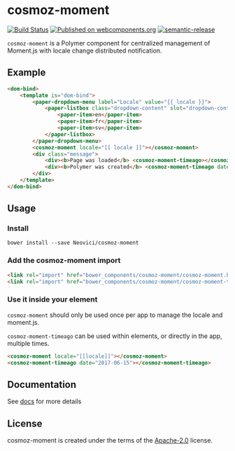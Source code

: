 cosmoz-moment
=============

[![Build Status](https://github.com/Neovici/cosmoz-moment/workflows/Github%20CI/badge.svg)](https://github.com/Neovici/cosmoz-moment/actions?workflow=Github+CI)
[![Published on webcomponents.org](https://img.shields.io/badge/webcomponents.org-published-blue.svg)](https://www.webcomponents.org/element/owner/my-element)
[![semantic-release](https://img.shields.io/badge/%20%20%F0%9F%93%A6%F0%9F%9A%80-semantic--release-e10079.svg)](https://github.com/semantic-release/semantic-release)

`cosmoz-moment` is a Polymer component for centralized management of Moment.js
with locale change distributed notification.

## Example

```html
<dom-bind>
	<template is="dom-bind">
		<paper-dropdown-menu label="Locale" value="{{ locale }}">
			<paper-listbox class="dropdown-content" slot="dropdown-content" selected="0">
				<paper-item>en</paper-item>
				<paper-item>fr</paper-item>
				<paper-item>sv</paper-item>
			</paper-listbox>
		</paper-dropdown-menu>
		<cosmoz-moment locale="[[ locale ]]"></cosmoz-moment>
		<div class="message">
			<div><b>Page was loaded</b> <cosmoz-moment-timeago></cosmoz-moment-timeago><br/></div>
			<div><b>Polymer was created</b> <cosmoz-moment-timeago date="2015-05-27"></cosmoz-moment-timeago><br/></div>
		</div>
	</template>
</dom-bind>
```

## Usage

### Install

`bower install --save Neovici/cosmoz-moment`

### Add the cosmoz-moment import
```html
<link rel="import" href="bower_components/cosmoz-moment/cosmoz-moment.html" />
<link rel="import" href="bower_components/cosmoz-moment/cosmoz-moment-timeago.html" />
```

### Use it inside your element

`cosmoz-moment` should only be used once per app to manage the locale and moment.js.

`cosmoz-moment-timeago` can be used within elements, or directly in the app, multiple times.

```html
<cosmoz-moment locale="[[locale]]"></cosmoz-moment>
<cosmoz-moment-timeago date="2017-06-15"></cosmoz-moment-timeago>
```

## Documentation

See [docs](http://neovici.github.io/cosmoz-moment) for more details

## License

cosmoz-moment is created under the terms of the [Apache-2.0](https://github.com/Neovici/cosmoz-moment/blob/master/LICENSE) license.
